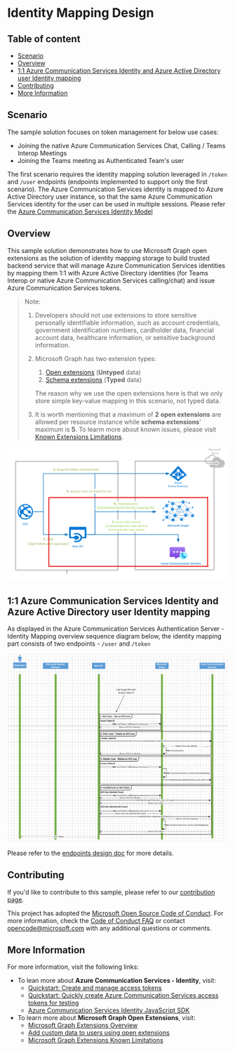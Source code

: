 # Identity Mapping Design

## Table of content

- [Scenario](#scenario)
- [Overview](#overview)
- [1:1 Azure Communication Services Identity and Azure Active Directory user Identity mapping](#11-azure-communication-services-identity-and-azure-active-directory-user-identity-mapping)
- [Contributing](#contributing)
- [More Information](#more-information)

## Scenario

The sample solution focuses on token management for below use cases:
- Joining the native Azure Communication Services Chat, Calling / Teams Interop Meetings
- Joining the Teams meeting as Authenticated Team's user

The first scenario requires the identity mapping solution leveraged in `/token` and `/user` endpoints (endpoints implemented to support only the first scenario). The Azure Communication Services identity is mapped to Azure Active Directory user instance, so that the same Azure Communication Services identity for the user can be used in multiple sessions. Please refer the  [Azure Communication Services Identity Model](https://docs.microsoft.com/azure/communication-services/concepts/identity-model)

## Overview

This sample solution demonstrates how to use Microsoft Graph open extensions as the solution of identity mapping storage to build trusted backend service that will manage Azure Communication Services identities by mapping them 1:1 with Azure Active Directory identities (for Teams Interop or native Azure Communication Services calling/chat) and issue Azure Communication Services tokens.

> Note: 
> 1. Developers should not use extensions to store sensitive personally identifiable information, such as account credentials, government identification numbers, cardholder data, financial account data, healthcare information, or sensitive background information.
>
> 2. Microsoft Graph has two extension types: 
>    1. [Open extensions](https://docs.microsoft.com/graph/extensibility-overview#open-extensions)  (**Untyped** data)
>    2. [Schema extensions](https://docs.microsoft.com/graph/extensibility-overview#schema-extensions) (**Typed** data)
>
>    The reason why we use the open extensions here is that we only store simple key-value mapping in this scenario, not typed data.
>
> 3. It is worth mentioning that a maximum of **2** **open extensions** are allowed per resource instance while **schema extensions**' maximum is **5**. To learm more about known issues, please visit [Known Extensions Limitations](https://docs.microsoft.com/graph/known-issues#extensions).

![ Azure Communication Services Authentication Server - Identity Mapping Flow](../images/ACS-Authentication-Server-Sample_Identity-Mapping-Flow.png)

## 1:1 Azure Communication Services Identity and Azure Active Directory user Identity mapping

As displayed in the Azure Communication Services Authentication Server - Identity Mapping overview sequence diagram below, the identity mapping part consists of two endpoints - `/user` and `/token`

![Azure Communication Services Authentication Server - Identity Mapping Sequence Diagram](../images/ACS-Authentication-Server-Sample_Identity-Mapping-Sequence.png)

Please refer to the [endpoints design doc](./endpoints-and-responses.md) for more details.

## Contributing

If you'd like to contribute to this sample, please refer to our [contribution page](../../CONTRIBUTING.md).

This project has adopted the [Microsoft Open Source Code of Conduct](https://opensource.microsoft.com/codeofconduct/). For more information, check the [Code of Conduct FAQ](https://opensource.microsoft.com/codeofconduct/faq/) or contact [opencode@microsoft.com](mailto:opencode@microsoft.com) with any additional questions or comments.

## More Information

For more information, visit the following links:

- To lean more about **Azure Communication Services - Identity**, visit:
  - [Quickstart: Create and manage access tokens](https://docs.microsoft.com/azure/communication-services/quickstarts/access-tokens?pivots=programming-language-javascript)
  - [Quickstart: Quickly create Azure Communication Services access tokens for testing](https://docs.microsoft.com/azure/communication-services/quickstarts/identity/quick-create-identity)
  - [Azure Communication Services Identity JavaScript SDK](https://azuresdkdocs.blob.core.windows.net/$web/javascript/azure-communication-identity/1.0.0/index.html)
- To learn more about **Microsoft Graph Open Extensions**, visit:
  - [Microsoft Graph Extensions Overview](https://docs.microsoft.com/graph/extensibility-overview)
  - [Add custom data to users using open extensions](https://docs.microsoft.com/graph/extensibility-open-users)
  - [Microsoft Graph Extensions Known Limitations](https://docs.microsoft.com/graph/known-issues#extensions)

